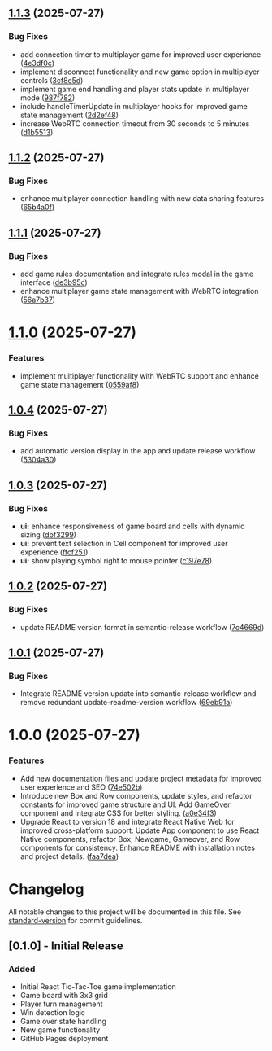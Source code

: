 ## [1.1.3](https://github.com/jger/triliza/compare/v1.1.2...v1.1.3) (2025-07-27)


### Bug Fixes

* add connection timer to multiplayer game for improved user experience ([4e3df0c](https://github.com/jger/triliza/commit/4e3df0cb6e259b51c5698ee466ab3997b55826f5))
* implement disconnect functionality and new game option in multiplayer controls ([3cf8e5d](https://github.com/jger/triliza/commit/3cf8e5dfc9b2dee8125d68a68d42056f9a8c9c2a))
* implement game end handling and player stats update in multiplayer mode ([987f782](https://github.com/jger/triliza/commit/987f78256de636926d75743b1052c76248ec1b30))
* include handleTimerUpdate in multiplayer hooks for improved game state management ([2d2ef48](https://github.com/jger/triliza/commit/2d2ef4885fa801a669741881b60ae00100b33322))
* increase WebRTC connection timeout from 30 seconds to 5 minutes ([d1b5513](https://github.com/jger/triliza/commit/d1b551379f55198530aa82177febc084e9c18063))

## [1.1.2](https://github.com/jger/triliza/compare/v1.1.1...v1.1.2) (2025-07-27)


### Bug Fixes

* enhance multiplayer connection handling with new data sharing features ([65b4a0f](https://github.com/jger/triliza/commit/65b4a0f25b8be85478502feffd50543782ccd9c7))

## [1.1.1](https://github.com/jger/triliza/compare/v1.1.0...v1.1.1) (2025-07-27)


### Bug Fixes

* add game rules documentation and integrate rules modal in the game interface ([de3b95c](https://github.com/jger/triliza/commit/de3b95c8a9a4164ade7c269bcd920eed418395d0))
* enhance multiplayer game state management with WebRTC integration ([56a7b37](https://github.com/jger/triliza/commit/56a7b379e1a24ac2f641bbe8a4bf1f9fd303b74f))

# [1.1.0](https://github.com/jger/triliza/compare/v1.0.4...v1.1.0) (2025-07-27)


### Features

* implement multiplayer functionality with WebRTC support and enhance game state management ([0559af8](https://github.com/jger/triliza/commit/0559af83554ea7738e27fa9706eec04cba9212df))

## [1.0.4](https://github.com/jger/triliza/compare/v1.0.3...v1.0.4) (2025-07-27)


### Bug Fixes

* add automatic version display in the app and update release workflow ([5304a30](https://github.com/jger/triliza/commit/5304a303cef8ea646d00ad42aa9348cfce34d2cd))

## [1.0.3](https://github.com/jger/triliza/compare/v1.0.2...v1.0.3) (2025-07-27)


### Bug Fixes

* **ui:** enhance responsiveness of game board and cells with dynamic sizing ([dbf3299](https://github.com/jger/triliza/commit/dbf329990e03f39e29fd05c6d8ab6f8be246664c))
* **ui:** prevent text selection in Cell component for improved user experience ([ffcf251](https://github.com/jger/triliza/commit/ffcf251661cec5fdca4c2334a1e3195a6eeaf199))
* **ui:** show playing symbol right to mouse pointer ([c197e78](https://github.com/jger/triliza/commit/c197e788c5d5f464f80be145128a652f924a350a))

## [1.0.2](https://github.com/jger/triliza/compare/v1.0.1...v1.0.2) (2025-07-27)


### Bug Fixes

* update README version format in semantic-release workflow ([7c4669d](https://github.com/jger/triliza/commit/7c4669df7356465e676b55337bca3006a8f5012d))

## [1.0.1](https://github.com/jger/triliza/compare/v1.0.0...v1.0.1) (2025-07-27)


### Bug Fixes

* Integrate README version update into semantic-release workflow and remove redundant update-readme-version workflow ([69eb91a](https://github.com/jger/triliza/commit/69eb91a25bacd6cc16e2f630b86557b16b792294))

# 1.0.0 (2025-07-27)


### Features

* Add new documentation files and update project metadata for improved user experience and SEO ([74e502b](https://github.com/jger/triliza/commit/74e502bdcd64c414c0fa596593ab6384236f99db))
* Introduce new Box and Row components, update styles, and refactor constants for improved game structure and UI. Add GameOver component and integrate CSS for better styling. ([a0e34f3](https://github.com/jger/triliza/commit/a0e34f37ff8074e5fb4e7d703b7bc6f688e45de2))
* Upgrade React to version 18 and integrate React Native Web for improved cross-platform support. Update App component to use React Native components, refactor Box, Newgame, Gameover, and Row components for consistency. Enhance README with installation notes and project details. ([faa7dea](https://github.com/jger/triliza/commit/faa7deaec874228065592752f7f467b42c0655b0))

# Changelog

All notable changes to this project will be documented in this file. See [standard-version](https://github.com/conventional-changelog/standard-version) for commit guidelines.

## [0.1.0] - Initial Release

### Added
- Initial React Tic-Tac-Toe game implementation
- Game board with 3x3 grid
- Player turn management
- Win detection logic
- Game over state handling
- New game functionality
- GitHub Pages deployment
